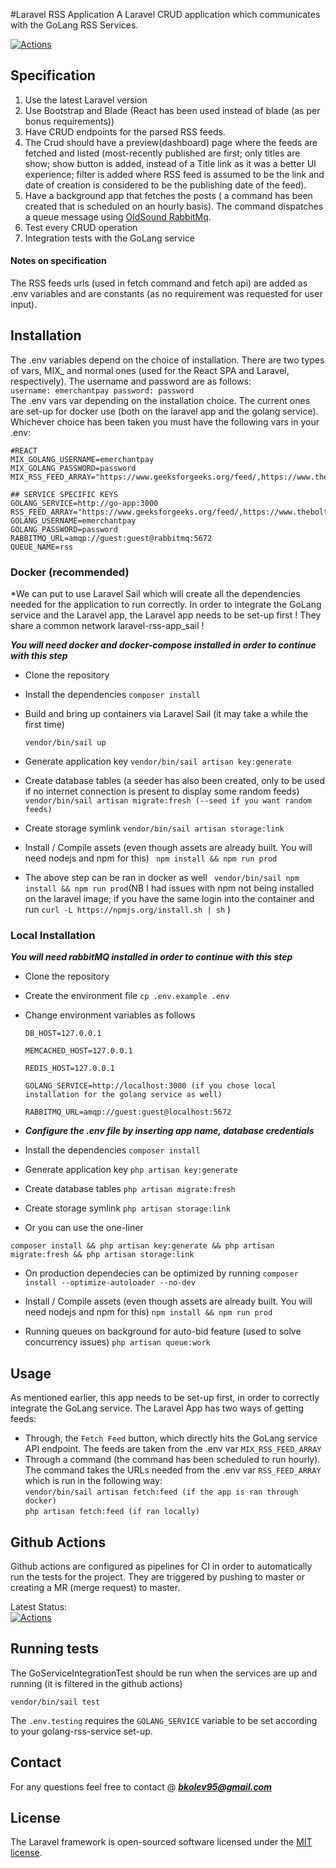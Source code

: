 #Laravel RSS Application
A Laravel CRUD application which communicates with the GoLang RSS Services.

<a href="https://github.com/welith/laravel-rss-app/actions"><img src="https://github.com/Welith/laravel-rss-app/workflows/Laravel/badge.svg" alt="Actions"></a>

## Specification
1. Use the latest Laravel version
2. Use Bootstrap and Blade (React has been used instead of blade (as per bonus requirements))
3. Have CRUD endpoints for the parsed RSS feeds.
4. The Crud should have a preview(dashboard) page where the feeds are fetched and listed (most-recently published are first; only titles are show; show button is added, instead of a Title link as it was a better UI experience; filter is added where RSS feed is assumed to be the link and date of creation is considered to be the publishing date of the feed).
5. Have a background app that fetches the posts ( a command has been created that is scheduled on an hourly basis). The command dispatches a queue message using [OldSound RabbitMq](https://github.com/php-amqplib/RabbitMqBundle).
6. Test every CRUD operation
7. Integration tests with the GoLang service
#### Notes on specification
The RSS feeds urls (used in fetch command and fetch api) are added as .env variables and are constants (as no requirement was requested for user input).
## Installation

The .env variables depend on the choice of installation. There are two types of vars, MIX_ and normal ones (used for the React SPA and Laravel, respectively). The username and password are as follows: <br>
`username: emerchantpay password: password` <br>
The .env vars var depending on the installation choice. The current ones are set-up for docker use (both on the laravel app and the golang service). Whichever choice has been taken you must have the following vars in your .env:
```
#REACT
MIX_GOLANG_USERNAME=emerchantpay
MIX_GOLANG_PASSWORD=password
MIX_RSS_FEED_ARRAY="https://www.geeksforgeeks.org/feed/,https://www.theboltonnews.co.uk/news/rss/"

## SERVICE SPECIFIC KEYS
GOLANG_SERVICE=http://go-app:3000
RSS_FEED_ARRAY="https://www.geeksforgeeks.org/feed/,https://www.theboltonnews.co.uk/news/rss/"
GOLANG_USERNAME=emerchantpay
GOLANG_PASSWORD=password
RABBITMQ_URL=amqp://guest:guest@rabbitmq:5672
QUEUE_NAME=rss
```

### Docker (recommended)

*We can put to use Laravel Sail which will create all the dependencies needed for the application to run correctly. In order to integrate the GoLang service and the Laravel app, the Laravel app needs to be set-up first ! They share a common network laravel-rss-app_sail !

***You will need docker and docker-compose installed in order to continue with this step***

- Clone the repository
- Install the dependencies
  ``` composer install ```
- Build and bring up containers via Laravel Sail (it may take a while the first time)

  ``` vendor/bin/sail up ```

- Generate application key
  ``` vendor/bin/sail artisan key:generate ```

- Create database tables (a seeder has also been created, only to be used if no internet connection is present to display some random feeds)
  ``` vendor/bin/sail artisan migrate:fresh (--seed if you want random feeds)```
- Create storage symlink
  ``` vendor/bin/sail artisan storage:link ```

- Install / Compile assets (even though assets are already built. You will need nodejs and npm for this)
  ```  npm install && npm run prod ``` 
- The above step can be ran in docker as well
 ``` vendor/bin/sail npm install && npm run prod```(NB I had issues with npm not being installed on the laravel image; if you have the same login into the container and run `curl -L https://npmjs.org/install.sh | sh` )

### Local Installation

***You will need rabbitMQ installed in order to continue with this step***


- Clone the repository
- Create the environment file
  ``` cp .env.example .env ```

- Change environment variables as follows

  ``` DB_HOST=127.0.0.1 ```

  ``` MEMCACHED_HOST=127.0.0.1 ```

  ``` REDIS_HOST=127.0.0.1 ```

    ``` GOLANG_SERVICE=http://localhost:3000 (if you chose local installation for the golang service as well) ```

    ``` RABBITMQ_URL=amqp://guest:guest@localhost:5672 ```
- ***Configure the .env file by inserting app name, database credentials***
- Install the dependencies
  ``` composer install ```
- Generate application key
  ``` php artisan key:generate ```
- Create database tables
  ``` php artisan migrate:fresh ```
- Create storage symlink
  ``` php artisan storage:link ```
- Or you can use the one-liner

``` composer install && php artisan key:generate && php artisan migrate:fresh && php artisan storage:link ```

- On production dependecies can be optimized by running
  ``` composer install --optimize-autoloader --no-dev ```

- Install / Compile assets (even though assets are already built. You will need nodejs and npm for this)
  ``` npm install && npm run prod ```

- Running queues on background for auto-bid feature (used to solve concurrency issues)
  ``` php artisan queue:work ```

## Usage

As mentioned earlier, this app needs to be set-up first, in order to correctly integrate the GoLang service. The Laravel App has two ways of getting feeds:

- Through, the `Fetch Feed` button, which directly hits the GoLang service API endpoint. The feeds are taken from the .env var ``` MIX_RSS_FEED_ARRAY ```
- Through a command (the command has been scheduled to run hourly). The command takes the URLs needed from the .env var ``` RSS_FEED_ARRAY ``` which is run in the following way: <br>
``` vendor/bin/sail artisan fetch:feed (if the app is ran through docker) ``` <br>
``` php artisan fetch:feed (if ran locally) ```

## Github Actions

Github actions are configured as pipelines for CI in order to automatically run the tests for the project. They are
triggered by pushing to master or creating a MR (merge request) to master.

Latest Status: <br>
<a href="https://github.com/welith/laravel-rss-app/actions"><img src="https://github.com/Welith/laravel-rss-app/workflows/Laravel/badge.svg" alt="Actions"></a>


## Running tests

The GoServiceIntegrationTest should be run when the services are up and running (it is filtered in the github actions)

``` vendor/bin/sail test ```

The `.env.testing` requires the `GOLANG_SERVICE` variable to be set according to your golang-rss-service set-up.

## Contact

For any questions feel free to contact @ ***bkolev95@gmail.com***

## License

The Laravel framework is open-sourced software licensed under the [MIT license](https://opensource.org/licenses/MIT).
